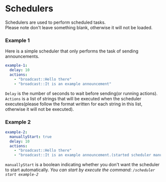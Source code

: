 # Schedulers
Schedulers are used to perform scheduled tasks.  
Please note don't leave something blank, otherwise it will not be loaded.
### Example 1
Here is a simple scheduler that only performs the task of sending announcements.
```yaml
example-1:
  delay: 10
  actions:
    - "broadcast::Hello there"
    - "broadcast::It is an example announcement"
```
`Delay` is the number of seconds to wait before sending(or running actions).  
`Actions` is a list of strings that will be executed when the scheduler executes(please follow the format written for each string in this list, otherwise it will not be executed).
### Example 2
```yaml
example-2:
  manuallyStart: true
  delay: 10
  actions:
    - "broadcast::Hello there"
    - "broadcast::It is an example announcement.(started scheduler manually)" 
```
`manuallyStart` is a boolean indicating whether you don't want the scheduler to start automatically.
*You can start by execute the command: `/scheduler start example-2`*